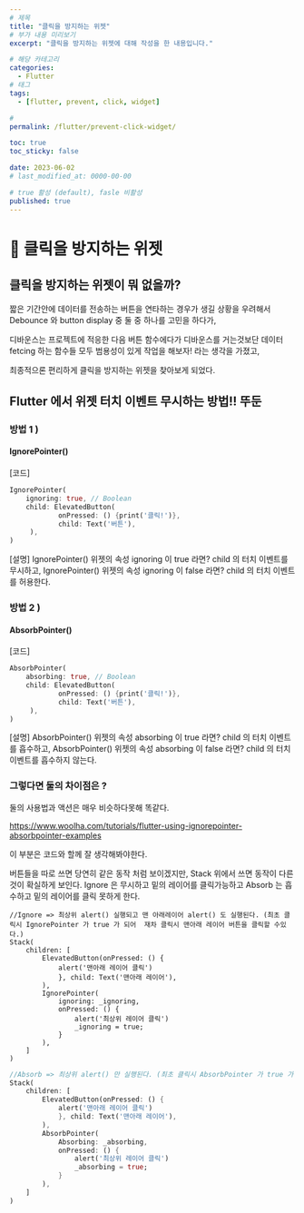 ```yaml
---
# 제목
title: "클릭을 방지하는 위젯"
# 부가 내용 미리보기
excerpt: "클릭을 방지하는 위젯에 대해 작성을 한 내용입니다."

# 해당 카테고리
categories:
  - Flutter
# 태그 
tags:
  - [flutter, prevent, click, widget]

# 
permalink: /flutter/prevent-click-widget/

toc: true
toc_sticky: false

date: 2023-06-02
# last_modified_at: 0000-00-00

# true 활성 (default), fasle 비활성 
published: true
---
```


# 🦥 클릭을 방지하는 위젯


## 클릭을 방지하는 위젯이 뭐 없을까?

짧은 기간안에 데이터를 전송하는 버튼을 연타하는 경우가 생길 상황을 우려해서 Debounce 와 button display 중 둘 중 하나를 고민을 하다가,

디바운스는 프로젝트에 적응한 다음 버튼 함수에다가 디바운스를 거는것보단 데이터 fetcing 하는 함수들 모두 범용성이 있게 작업을 해보자! 라는 생각을 가졌고,

최종적으론 편리하게 클릭을 방지하는 위젯을 찾아보게 되었다.

## Flutter 에서 위젯 터치 이벤트 무시하는 방법!! 뚜둔
### 방법 1 )
#### IgnorePointer()
[코드]
``` dart
IgnorePointer(
	ignoring: true, // Boolean 
	child: ElevatedButton(
    		onPressed: () {print('클릭!')}, 
            child: Text('버튼'),
     ),
)
```
[설명]
IgnorePointer() 위젯의 속성 ignoring 이 true 라면?
child 의 터치 이벤트를 무시하고,
IgnorePointer() 위젯의 속성 ignoring 이 false 라면?
child 의 터치 이벤트를 허용한다.

### 방법 2 )
#### AbsorbPointer()
[코드]
``` dart
AbsorbPointer(
	absorbing: true, // Boolean 
	child: ElevatedButton(
    		onPressed: () {print('클릭!')}, 
            child: Text('버튼'),
     ),
)
```
[설명]
AbsorbPointer() 위젯의 속성 absorbing 이 true 라면?
child 의 터치 이벤트를 흡수하고,
AbsorbPointer() 위젯의 속성 absorbing 이 false 라면?
child 의 터치 이벤트를 흡수하지 않는다.

### 그렇다면 둘의 차이점은 ?
둘의 사용법과 액션은 매우 비슷하다못해 똑같다. 

https://www.woolha.com/tutorials/flutter-using-ignorepointer-absorbpointer-examples


이 부분은 코드와 할께 잘 생각해봐야한다.

버튼들을 따로 쓰면 당연히 같은 동작 처럼 보이겠지만, Stack 위에서 쓰면 동작이 다른것이 확실하게 보인다.
Ignore 은 무시하고 밑의 레이어를 클릭가능하고 
Absorb 는 흡수하고 밑의 레이어를 클릭 못하게 한다.

```
//Ignore => 최상위 alert() 실행되고 맨 아래레이어 alert() 도 실행된다. (최초 클릭시 IgnorePointer 가 true 가 되어  재차 클릭시 맨아래 레이어 버튼을 클릭할 수있다.) 
Stack(
	children: [
    	ElevatedButton(onPressed: () {
        	alert('맨아래 레이어 클릭')
	        }, child: Text('맨아래 레이어'),
        ),
        IgnorePointer(
        	ignoring: _ignoring,
            onPressed: () {
            	alert('최상위 레이어 클릭')
                _ignoring = true;
            }
        ),        
    ]
) 
```

``` dart
//Absorb => 최상위 alert() 만 실행된다. (최초 클릭시 AbsorbPointer 가 true 가 되어 맨아래 레이어 버튼을 클릭 안된다. AbsorbPointer 가 최상위에서 클릭 흡수하기때문!)
Stack(
	children: [
    	ElevatedButton(onPressed: () {
        	alert('맨아래 레이어 클릭')
	        }, child: Text('맨아래 레이어'),
        ),
        AbsorbPointer(
        	Absorbing: _absorbing,
            onPressed: () {
            	alert('최상위 레이어 클릭')
                _absorbing = true;
            }
        ),        
    ]
) 
```

